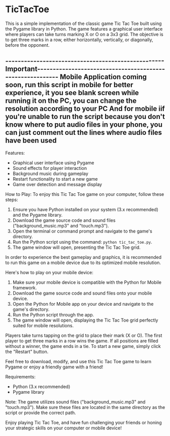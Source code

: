 # TicTacToe


This is a simple implementation of the classic game Tic Tac Toe built using the Pygame library in Python. The game features a graphical user interface where players can take turns marking X or O on a 3x3 grid. The objective is to get three marks in a row, either horizontally, vertically, or diagonally, before the opponent.

 ---------------------------------------------------**Important**----------------------------------------------------------
**Mobile Application coming soon, run this script in mobile for better experience, it you see blank screen while running it on the PC, you can change the resolution according to your PC And for mobile iif you're unable to run the script because you don't know where to put audio files in your phone, you can just comment out the lines where audio files have been used**
----------------------------------------------------------------------------------------------------------------------------

Features:
- Graphical user interface using Pygame
- Sound effects for player interaction
- Background music during gameplay
- Restart functionality to start a new game
- Game over detection and message display

How to Play:
To enjoy this Tic Tac Toe game on your computer, follow these steps:
1. Ensure you have Python installed on your system (3.x recommended) and the Pygame library.
2. Download the game source code and sound files ("background_music.mp3" and "touch.mp3").
3. Open the terminal or command prompt and navigate to the game's directory.
4. Run the Python script using the command: `python tic_tac_toe.py`.
5. The game window will open, presenting the Tic Tac Toe grid.

In order to experience the best gameplay and graphics, it is recommended to run this game on a mobile device due to its optimized mobile resolution.

Here's how to play on your mobile device:
1. Make sure your mobile device is compatible with the Python for Mobile framework.
2. Download the game source code and sound files onto your mobile device.
3. Open the Python for Mobile app on your device and navigate to the game's directory.
4. Run the Python script through the app.
5. The game window will open, displaying the Tic Tac Toe grid perfectly suited for mobile resolutions.

Players take turns tapping on the grid to place their mark (X or O). The first player to get three marks in a row wins the game. If all positions are filled without a winner, the game ends in a tie. To start a new game, simply click the "Restart" button.

Feel free to download, modify, and use this Tic Tac Toe game to learn Pygame or enjoy a friendly game with a friend!

Requirements:
- Python (3.x recommended)
- Pygame library

Note: The game utilizes sound files ("background_music.mp3" and "touch.mp3"). Make sure these files are located in the same directory as the script or provide the correct path.

Enjoy playing Tic Tac Toe, and have fun challenging your friends or honing your strategic skills on your computer or mobile device!
